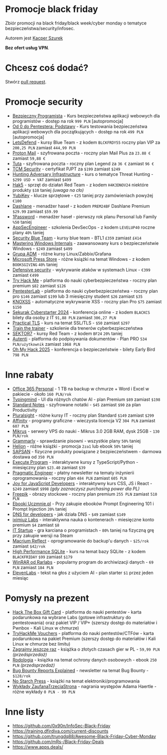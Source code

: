 # Promocje black friday
Zbiór promocji na black friday/black week/cyber monday o tematyce bezpieczeństwa/security/infosec.

Autorem jest [Kacper Szurek](https://youtube.com/c/kacperszurek)

**Bez ofert usług VPN**.

# Chcesz coś dodać?
Stwórz [pull request](https://github.com/kacperszurek/blackfriday/pulls).

# Promocje security

* [Bezpieczny Programista](https://sklep.szurek.tv/bezpieczny-programista) - Kurs bezpieczeństwa aplikacji webowych dla programistów - dostęp na rok `999 PLN` [autopromocja]
* [Od 0 do Pentestera: Podstawy](https://sklep.szurek.tv/od-0-do-pentestera-podstawy) - Kurs testowania bezpieczeństwa aplikacji webowych dla początkujących - dostęp na rok `499 PLN` [autopromocja]
* [LetsDefend](https://letsdefend.io/) - kursy Blue Team - z kodem `BLCKFRDY55` roczny plan VIP za `200,25 PLN` zamiast `444,99 PLN`
* [Proton Mail](https://proton.me/mail/black-friday) - szyfrowana poczta - roczny plan Mail Plus za `23.88 €` zamiast `59,88 €`
* [Tuta](https://tuta.com/blog/black-weeks-at-tuta) - szyfrowana poczta - roczny plan Legend za `36 €` zamiast `96 €`
* [TCM Security](https://certifications.tcm-sec.com/pjpt/) - certyfikat PJPT za `$199` zamiast `$249`
* [Hunting Adversary Infrastructure](https://x.com/MichalKoczwara/status/1855958315517505856) - kurs o tematyce Threat Hunting - `$299 USD + VAT` zamiast `$499`
* [Hak5](https://shop.hak5.org/collections/bfcm) - sprzęt do działań Red Team - z kodem `H4K3DNOV24` niektóre produkty `$10` taniej _(uwaga na cło)_
* [YubiKey](https://www.yubico.com/pl/store/2024/black-friday-sale/) - klucze sprzętowe - `€25` taniej przy zamówieniach powyżej `€100`
* [Dashlane](https://www.dashlane.com/getpremium?coupon=PREM24BF) - menadżer  haseł - z kodem `PREM24BF` Dashlane Premium  `$29.99` zamiast `$59.99`
* [1Password](https://cybernews.com/password-managers-coupons/1password-coupon-codes/) - menadżer haseł - pierwszy rok planu Personal lub Family `%50` taniej
* [AppSecEngineer](https://www.appsecengineer.com/individuals/pricing) - szkolenia DevSecOps - z kodem `LEVELUP40` roczne plany `40%` taniej
* [Security Blue Team](https://www.securityblue.team/black-friday-2024) - kursy blue team - BTL1 `£359` zamiast `£414`
* [Mastering Windows Internals](https://gtworek.com/mastering-windows-internals) - zaawansowany kurs o bezpieczeństwie Windows  - `$249` zamiast `$499`
* [Grupa ADM](https://asdevops.pl/akcja-specjalna/) - różne kursy Linux/Zabbix/Grafana
* [Microsoft Press Store](https://www.microsoftpressstore.com/promotions/happy-booksgiving-buy-1-save-40-or-buy-2-save-55-on-142354) - różne książki na temat Windows - z kodem `BOOKSGIVING` `40%` taniej
* [Defensive security](https://edu.defensive-security.com/linux-attack-live-forensics-at-scale?coupon=PR2HP71-BFRIDAY) - wykrywanie ataków w systemach Linux - `€399` zamiast `€499`
* [Try Hack Me](https://tryhackme.com/) - platforma do nauki cyberbezpieczeństwa - roczny plan premium `$82` zamiast `$126`
* [PentesterLab](https://pentesterlab.com/pro) - platforma do nauki cyberbezpieczeństwa - roczny plan pro `$146` zamiast `$199` lub 3 miesięczny student `$26` zamiast `$35`
* [KNOXSS](https://knoxss.me/?page_id=1974) - automatyczne wykrywanie XSS - roczny plan Pro `$75` zamiast `$150`
* [Sekurak Cyberstarter 2024](https://sklep.securitum.pl/sekurak-cyberstarter) - konferencja online - z kodem `BLACKCS` bilety dla osoby z IT `91,88 PLN` zamiast `306,27 PLN`
* [Practical TLS](https://classes.pracnet.net/courses/practical-tls) - kurs na temat SSL/TLS - `$50` zamiast `$297`
* [Train the trainer](https://szkolenia.cyberkurs.online/produkt/szkolenie-train-the-trainer-twoja-sciezka-do-mistrzostwa-trenerskiego-w-cyberbezpieczenstwie) - szkolenie dla trenerów cyberbezpieczeństwa
* [SEKTOR7](https://institute.sektor7.net/) - kursy Red Team - z kodem `BF24` `20%` taniej
* [Autenti](https://autenti.com/pl/black-weeks) - platforma do podpisywania dokumentów - Plan PRO `534 PLN/użytkownik` zamiast `1068 PLN`
* [Oh My Hack 2025](https://eventory.cc/event/oh-my-hack-2025/tickets) - konferencja o bezpieczeństwie - bilety Early Bird `798 PLN`

# Inne rabaty

* [Office 365 Personal](https://www.pepper.pl/promocje/microsoft-office-365-personal-pl-1-osoba-5-urzadzen-12-miesiecy-wersja-fizyczna-komercyjna-polska-931553) - 1 TB na backup w chmurze + Word i Excel w pakiecie - około `160 PLN/rok`
* [Typingmind](https://www.typingmind.com/) - UI dla różnych chatów AI - plan Premium `$89` zamiast `$198`
* [Standard Notes](https://standardnotes.com/plans) - szyfrowane notatki - `$45` zamiast `$90` za plan Productivity 
* [Pluralsight](https://www.pluralsight.com/pricing/skills?type=individual) - różne kursy IT - roczny plan Standard `$149` zamiast `$299`
* [Affinity](https://affinity.serif.com/en-gb/photo/#buy) - programy graficzne - wieczysta licencja V2 `304 PLN` zamiast `607 PLN`
* [Mikrus](https://mikr.us/#pricing) - serwery VPS do nauki - Mikrus 3.0 2GB RAM, dysk 25GB - `130 PLN/rok`
* [Grammarly](https://www.grammarly.com/black-friday) - sprawdzanie pisowni - wszystkie plany `50%` taniej
* [Helion](https://helion.pl/promocja/2za1/35) - różne książki - promocja `2za1` lub ebook `50%` taniej
* [SAPSAN](https://sapsan-sklep.pl/) - fizyczne produkty powiązane z bezpieczeństwem - darmowa dostawa od `350 PLN`
* [Execute Program](https://www.executeprogram.com/) - interaktywne kursy z TypeScript/Python - miesięczny plan `$23.40` zamiast `$39`
* [Pragmatic Engineer](https://newsletter.pragmaticengineer.com/9a6064c5) - płatny newsletter na tematy inżynierii oprogramowania - roczny plan `484 PLN` zamiast `605 PLN`
* [Joy for JavaScript Developers](https://www.joyforjs.com/) - interaktywny kurs CSS, JS i React - `$249` zamiast `$998` _(gdy zaznaczysz purchasing power dla PL)_
* [Freepik](https://www.freepik.com/pricing) - obrazy stockowe - roczny plan premium `255 PLN` zamiast `510 PLN`
* [Ebooki Uczmnie.pl](https://www.uczmnie.pl/) - Przy zakupie ebooków Prompt Engineering 101 i Prompt Injection `20%` taniej
* [DNS for developers](https://www.nslookup.io/dns-course/) - jak działa DNS - `$49` zamiast `$149`
* [iximiuz Labs](https://labs.iximiuz.com/premium) - interaktywna nauka o kontenerach - miesięczne konto premium `$4` zamiast `$8`
* [IT Startup](https://www.itstartup.pl/promocja-steam/) - gra karciana o programistach - `80%` taniej na fizyczną grę przy zakupie wersji na Steam
* [Macrium Reflect](https://www.macrium.com/products/home) - oprogramowanie do backup'u danych - `$25/rok`  zamiast `$42/rok`
* [High Performance SQLite](https://highperformancesqlite.com/#pricing) - kurs na temat bazy SQLite - z kodem `BLACKFRIDAY` `$99` zamiast `$179`
* [WinRAR od Rarlabs](https://shop.win-rar.com/16/uurl-m6xeiaqdh3?coupon=wdl20off) - popularny program do archiwizacji danych - `69 PLN` zamiast `184 PLN`
* [ElevenLabs](https://elevenlabs.io/pricing) - tekst na głos z użyciem AI - plan starter `$1` przez jeden miesiąc
  
# Pomysły na prezent

* [Hack The Box Gift Card](https://www.hackthebox.com/giftcards) - platforma do nauki pentestów - karta podarunkowa na wybrane Labs (gotowe infrastruktury do pentestowania) oraz pakiet VIP / VIP+ (szerszy dostęp do materiałów i Pwnbox - Kali Linux w chmurze)
* [TryHackMe Vouchers](https://tryhackme.com/r/subscriptions) - platforma do nauki pentestów/CTFów - karta podarunkowa na pakiet Premium (szerszy dostęp do materiałów i Kali Linux w chmurze bez limitu)
* [Zagrajmy jeszcze raz](https://alt.pl/zagrajmy-jeszcze-raz-arkadiusz-kaminski/) - książka o złotych czasach gier w PL - `59,99 PLN` _(przedsprzedaż)_
* [Rodologia](https://blog-daneosobowe.pl/produkt/rodologia-ebook/) - książka na temat ochrony danych osobowych - ebook `250 PLN` _(przedsprzedaż)_
* [Bug Bounty Reports Explained](https://members.bugbountyexplained.com/premium/) - newsletter na temat Bug Bounty - `$128/rok`
* [No Starch Press](https://nostarch.com/) - książki na temat elektroniki/programowania
* [Wykłady ZaufanaTrzeciaStrona](https://wideo.zaufanatrzeciastrona.pl/) - nagrania występów Adama Haertle - różne wykłady `0 PLN - 99 PLN`


# Inne listy

* https://github.com/0x90n/InfoSec-Black-Friday
* https://training.dfirdiva.com/current-discounts
* https://github.com/trungdq88/Awesome-Black-Friday-Cyber-Monday
* https://github.com/mRs-/Black-Friday-Deals
* https://www.apps.deals/

